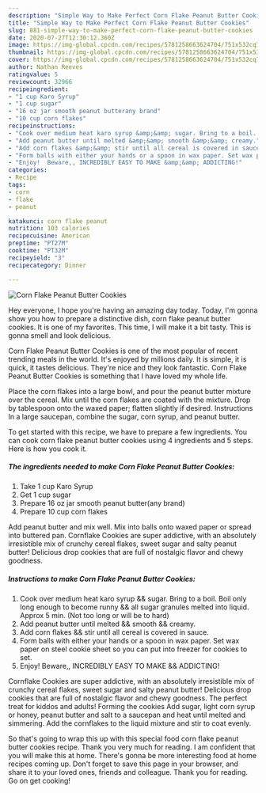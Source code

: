 ```yaml
---
description: "Simple Way to Make Perfect Corn Flake Peanut Butter Cookies"
title: "Simple Way to Make Perfect Corn Flake Peanut Butter Cookies"
slug: 881-simple-way-to-make-perfect-corn-flake-peanut-butter-cookies
date: 2020-07-27T12:30:12.360Z
image: https://img-global.cpcdn.com/recipes/5781258663624704/751x532cq70/corn-flake-peanut-butter-cookies-recipe-main-photo.jpg
thumbnail: https://img-global.cpcdn.com/recipes/5781258663624704/751x532cq70/corn-flake-peanut-butter-cookies-recipe-main-photo.jpg
cover: https://img-global.cpcdn.com/recipes/5781258663624704/751x532cq70/corn-flake-peanut-butter-cookies-recipe-main-photo.jpg
author: Nathan Reeves
ratingvalue: 5
reviewcount: 32966
recipeingredient:
- "1 cup Karo Syrup"
- "1 cup sugar"
- "16 oz jar smooth peanut butterany brand"
- "10 cup corn flakes"
recipeinstructions:
- "Cook over medium heat karo syrup &amp;&amp; sugar. Bring to a boil. Boil only long enough to become runny &amp;&amp; all sugar granules melted into liquid. Approx 5 min. (Not too long or will be to hard)"
- "Add peanut butter until melted &amp;&amp; smooth &amp;&amp; creamy."
- "Add corn flakes &amp;&amp; stir until all cereal is covered in sauce."
- "Form balls with either your hands or a spoon in wax paper. Set wax paper on steel cookie sheet so you can put into freezer for cookies to set."
- "Enjoy!  Beware,, INCREDIBLY EASY TO MAKE &amp;&amp; ADDICTING!"
categories:
- Recipe
tags:
- corn
- flake
- peanut

katakunci: corn flake peanut 
nutrition: 103 calories
recipecuisine: American
preptime: "PT27M"
cooktime: "PT32M"
recipeyield: "3"
recipecategory: Dinner

---
```



![Corn Flake Peanut Butter Cookies](https://img-global.cpcdn.com/recipes/5781258663624704/751x532cq70/corn-flake-peanut-butter-cookies-recipe-main-photo.jpg)

Hey everyone, I hope you're having an amazing day today. Today, I'm gonna show you how to prepare a distinctive dish, corn flake peanut butter cookies. It is one of my favorites. This time, I will make it a bit tasty. This is gonna smell and look delicious.

Corn Flake Peanut Butter Cookies is one of the most popular of recent trending meals in the world. It's enjoyed by millions daily. It is simple, it is quick, it tastes delicious. They're nice and they look fantastic. Corn Flake Peanut Butter Cookies is something that I have loved my whole life.

Place the corn flakes into a large bowl, and pour the peanut butter mixture over the cereal. Mix until the corn flakes are coated with the mixture. Drop by tablespoon onto the waxed paper; flatten slightly if desired. Instructions In a large saucepan, combine the sugar, corn syrup, and peanut butter.


To get started with this recipe, we have to prepare a few ingredients. You can cook corn flake peanut butter cookies using 4 ingredients and 5 steps. Here is how you cook it.

<!--inarticleads1-->

##### The ingredients needed to make Corn Flake Peanut Butter Cookies:

1. Take 1 cup Karo Syrup
1. Get 1 cup sugar
1. Prepare 16 oz jar smooth peanut butter(any brand)
1. Prepare 10 cup corn flakes


Add peanut butter and mix well. Mix into balls onto waxed paper or spread into buttered pan. Cornflake Cookies are super addictive, with an absolutely irresistible mix of crunchy cereal flakes, sweet sugar and salty peanut butter! Delicious drop cookies that are full of nostalgic flavor and chewy goodness. 

<!--inarticleads2-->

##### Instructions to make Corn Flake Peanut Butter Cookies:

1. Cook over medium heat karo syrup &amp;&amp; sugar. Bring to a boil. Boil only long enough to become runny &amp;&amp; all sugar granules melted into liquid. Approx 5 min. (Not too long or will be to hard)
1. Add peanut butter until melted &amp;&amp; smooth &amp;&amp; creamy.
1. Add corn flakes &amp;&amp; stir until all cereal is covered in sauce.
1. Form balls with either your hands or a spoon in wax paper. Set wax paper on steel cookie sheet so you can put into freezer for cookies to set.
1. Enjoy!  Beware,, INCREDIBLY EASY TO MAKE &amp;&amp; ADDICTING!


Cornflake Cookies are super addictive, with an absolutely irresistible mix of crunchy cereal flakes, sweet sugar and salty peanut butter! Delicious drop cookies that are full of nostalgic flavor and chewy goodness. The perfect treat for kiddos and adults! Forming the cookies Add sugar, light corn syrup or honey, peanut butter and salt to a saucepan and heat until melted and simmering. Add the cornflakes to the liquid mixture and stir to coat evenly. 

So that's going to wrap this up with this special food corn flake peanut butter cookies recipe. Thank you very much for reading. I am confident that you will make this at home. There's gonna be more interesting food at home recipes coming up. Don't forget to save this page in your browser, and share it to your loved ones, friends and colleague. Thank you for reading. Go on get cooking!
